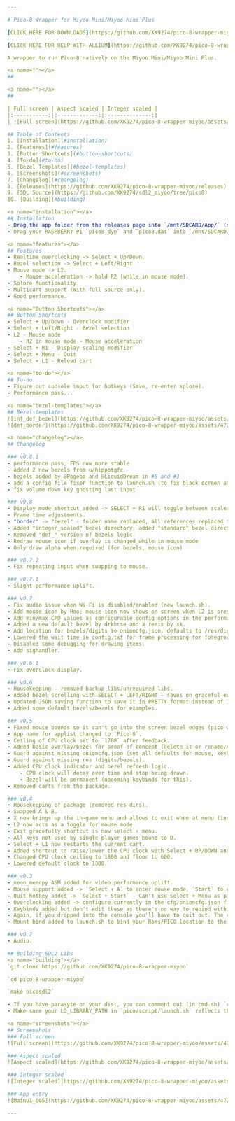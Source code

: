 ```yaml
---

# Pico-8 Wrapper for Miyoo Mini/Miyoo Mini Plus

[CLICK HERE FOR DOWNLOADS](https://github.com/XK9274/pico-8-wrapper-miyoo/releases)

[CLICK HERE FOR HELP WITH ALLIUM](https://github.com/XK9274/pico-8-wrapper-miyoo/issues/2)

A wrapper to run Pico-8 natively on the Miyoo Mini/Miyoo Mini Plus.

<a name=""></a>
##

<a name=""></a>
##

| Full screen | Aspect scaled | Integer scaled |
|:-----------:|:-------------:|:--------------:|
| ![Full screen](https://github.com/XK9274/pico-8-wrapper-miyoo/assets/47260768/32566649-9008-43e8-8cd5-9d2a587fe493) | ![Aspect scaled](https://github.com/XK9274/pico-8-wrapper-miyoo/assets/47260768/c3434d9e-0ed2-4716-8fc8-655c53390bd6) | ![Integer scaled](https://github.com/XK9274/pico-8-wrapper-miyoo/assets/47260768/b9679f53-7ff0-4a39-83ca-18aff5abd0b5) |

## Table of Contents
1. [Installation](#installation)
2. [Features](#features)
3. [Button Shortcuts](#button-shortcuts)
4. [To-do](#to-do)
5. [Bezel Templates](#bezel-templates)
6. [Screenshots](#screenshots)
7. [Changelog](#changelog)
8. [Releases](https://github.com/XK9274/pico-8-wrapper-miyoo/releases)
9. [SDL Source](https://github.com/XK9274/sdl2_miyoo/tree/pico8)
10. [Building](#building)

<a name="installation"></a>
## Installation
- Drag the app folder from the releases page into `/mnt/SDCARD/App/` (so it becomes `/mnt/SDCARD/App/pico`). Warning: If you use FTP and Filezilla, you must set your transfer type to binary or it will corrupt binaries on transfer.
- Drag your RASPBERRY PI `pico8_dyn` and `pico8.dat` into `/mnt/SDCARD/App/pico/bin` (If the directory doesn't exist, you can create it). You can purchase Pico-8 [here](https://www.lexaloffle.com/pico-8.php). 

<a name="features"></a>
## Features
- Realtime overclocking -> Select + Up/Down.
- Bezel selection -> Select + Left/Right.
- Mouse mode -> L2.
    - Mouse acceleration -> hold R2 (while in mouse mode).
- Splore functionality.
- Multicart support (With full source only).
- Good performance.

<a name="Button Shortcuts"></a>
## Button Shortcuts
- Select + Up/Down - Overclock modifier
- Select + Left/Right - Bezel selection
- L2 - Mouse mode
    - R2 in mouse mode - Mouse acceleration
- Select + R1 - Display scaling modifier
- Select + Menu - Quit
- Select + L1 - Reload cart

<a name="to-do"></a>
## To-do
- Figure out console input for hotkeys (Save, re-enter splore).
- Performance pass...

<a name="bezel-templates"></a>
## Bezel-templates
![int_def_bezel](https://github.com/XK9274/pico-8-wrapper-miyoo/assets/47260768/fd6c1c7b-50bd-410d-8a8e-9cd2a92c9d4c)
![def_border](https://github.com/XK9274/pico-8-wrapper-miyoo/assets/47260768/69bd3a41-26de-4790-b531-1ae74da873f6)

<a name="changelog"></a>
## Changelog

### v0.8.1
- performance pass, FPS now more stable
- added 2 new bezels from u/hippotgfc
- bezels added by @Pogeba and @LiquidDream in #5 and #3
- add a config file fixer function to launch.sh (to fix black screen at launch)
- fix volume down key ghosting last input

### v0.8
- Display mode shortcut added -> SELECT + R1 will toggle between scaled, fullscreen, native output (384x384 from pico-8) (which also has its own bezel selection).
- Frame time adjustments.
- "border" -> "bezel" - folder name replaced, all references replaced to make it a more relatable name.
- Added "integer_scaled" bezel directory, added "standard" bezel directory.
- Removed "def_" version of bezels logic.
- Redraw mouse icon if overlay is changed while in mouse mode
- Only draw alpha when required (for bezels, mouse icon)

### v0.7.2
- Fix repeating input when swapping to mouse.

### v0.7.1
- Slight performance uplift.

### v0.7
- Fix audio issue when Wi-Fi is disabled/enabled (new launch.sh).
- Add mouse icon by Hoo; mouse icon now shows on screen when L2 is pressed.
- Add min/max CPU values as configurable config options in the performance object in onioncfg.json.
- Added a new default bezel by drkhrse and a remix by xk.
- Add location for bezels/digits to onioncfg.json, defaults to /res/digits and /res/bezels.
- Lowered the wait time in config.txt for frame processing for foreground/background.
- Disabled some debugging for drawing items.
- Add sighandler.

### v0.6.1
- Fix overclock display.

### v0.6
- Housekeeping - removed backup libs/unrequired libs.
- Added bezel scrolling with SELECT + LEFT/RIGHT - saves on graceful exit, reads on good load.
- Updated JSON saving function to save it in PRETTY format instead of inline for readability.
- Added some default bezels/bezels for examples.

### v0.5
- Fixed mouse bounds so it can't go into the screen bezel edges (pico window area = 240x240).
- App name for applist changed to `Pico-8`.
- Ceiling of CPU clock set to `1700` after feedback.
- Added basic overlay/bezel for proof of concept (delete it or rename/edit to whatever).
- Guard against missing onioncfg.json (set all defaults for mouse, keyboard, cpuclock).
- Guard against missing res (digits/bezels).
- Added CPU clock indicator and bezel refresh logic.
    - CPU clock will decay over time and stop being drawn.
    - Bezel will be permanent (upcoming keybinds for this).
- Removed carts from the package.

### v0.4
- Housekeeping of package (removed res dirs).
- Swapped A & B.
- X now brings up the in-game menu and allows to exit when at menu (instead of menu btn).
- L2 now acts as a toggle for mouse mode.
- Exit gracefully shortcut is now select + menu.
- All keys not used by single-player games bound to D.
- Select + L1 now restarts the current cart.
- Added shortcut to raise/lower the CPU clock with Select + UP/DOWN and option in onioncfg.json with max 100 increment size, default 25.
- Changed CPU clock ceiling to 1800 and floor to 600.
- Lowered default clock to 1300.

### v0.3
- neon_memcpy ASM added for video performance uplift.
- Mouse support added -> `Select + A` to enter mouse mode, `Start` to exit (config in cfg/onioncfg.json for scaling/acceleration/increment values etc).
- Quit hotkey added -> `Select + Start` - Can't use Select + Menu as pico seems to release the key occasionally and it locks up.
- Overclocking added -> configure currently in the cfg/onioncfg.json file - set to 1400 by default.
- Keybinds added but don't edit these as there's no way to rebind within pico8 currently (needs console support).
- Again, if you dropped into the console you'll have to quit out. The console ignores any input I send to it currently (apart from enter/return).
- Mount bind added to launch.sh to bind your Roms/PICO location to the carts directory.

### v0.2
- Audio.

## Building SDL2 Libs
<a name="building"></a>
`git clone https://github.com/XK9274/pico-8-wrapper-miyoo`

`cd pico-8-wrapper-miyoo`

`make picosdl2`

- If you have parasyte on your dist, you can comment out (in cmd.sh) `copy_lib "/root/workspace/sdl2_miyoo/libGLESv2.so" "$PICO_APP_DIR/pico/lib/libGLESv2.so"` to use a smaller lib & also make the dist smaller
- Make sure your LD_LIBRARY_PATH in `pico/script/launch.sh` reflects the location of this library

<a name="screenshots"></a>
## Screenshots
### Full screen
![Full screen](https://github.com/XK9274/pico-8-wrapper-miyoo/assets/47260768/32566649-9008-43e8-8cd5-9d2a587fe493)

### Aspect scaled
![Aspect scaled](https://github.com/XK9274/pico-8-wrapper-miyoo/assets/47260768/c3434d9e-0ed2-4716-8fc8-655c53390bd6)

### Integer scaled
![Integer scaled](https://github.com/XK9274/pico-8-wrapper-miyoo/assets/47260768/b9679f53-7ff0-4a39-83ca-18aff5abd0b5)

### App entry
![MainUI_005](https://github.com/XK9274/pico-8-wrapper-miyoo/assets/47260768/2aed0514-7981-4f53-b932-bf1c898a6c8c)

---
```

